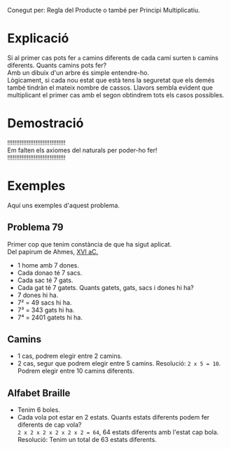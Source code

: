 Conegut per: Regla del Producte o també per Principi Multiplicatiu.
<!-- Pàgina 7 1_Combinatoria.pdf -->
Explicació
==========
Si al primer cas pots fer `a` camins diferents de cada camí surten `b` camins diferents. Quants camins pots fer?<br>
Amb un dibuix d'un arbre és simple entendre-ho.<br>
Lògicament, si cada nou estat que està tens la seguretat que els demés també tindràn el mateix nombre de cassos.
Llavors sembla evident que multiplicant el primer cas amb el segon obtindrem tots els casos possibles.

Demostració
===========
!!!!!!!!!!!!!!!!!!!!!!!!!!!!!!!!!<br>
Em falten els axiomes del naturals per poder-ho fer!<br>
!!!!!!!!!!!!!!!!!!!!!!!!!!!!!!!!!

Exemples
========
Aquí uns exemples d'aquest problema.

Problema 79
-----------
Primer cop que tenim constància de que ha sigut aplicat.<br>
Del papirum de Ahmes, [ⅩⅥ aC.](../../../../../Història/Egipci/PapiroRhind/README.md#problema-79)
- 1 home amb 7 dones.
- Cada donao té 7 sacs.
- Cada sac té 7 gats.
- Cada gat té 7 gatets.
Quants gatets, gats, sacs i dones hi ha?
- 7 dones hi ha.
- 7² = 49 sacs hi ha.
- 7³ = 343 gats hi ha.
- 7⁴ = 2401 gatets hi ha.

Camins
------
- 1 cas, podrem elegir entre 2 camins.
- 2 cas, segur que podrem elegir entre 5 camins.
Resolució: `2 x 5 = 10`. Podrem elegir entre 10 camins diferents.

Alfabet Braille
---------------
- Tenim 6 boles.
- Cada vola pot estar en 2 estats.
Quants estats diferents podem fer diferents de cap vola?<br>
`2 x 2 x 2 x 2 x 2 x 2 = 64`, 64 estats diferents amb l'estat cap bola.<br>
Resolució: Tenim un total de 63 estats diferents.
